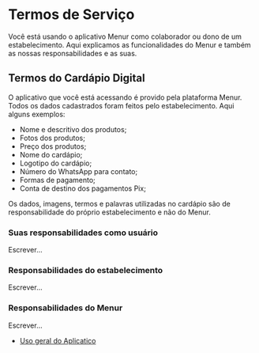 # Termos de Serviço

Você está usando o aplicativo Menur como colaborador ou dono de um estabelecimento. Aqui explicamos as funcionalidades do Menur e também as nossas responsabilidades e as suas.

## Termos do Cardápio Digital

O aplicativo que você está acessando é provido pela plataforma Menur. Todos os dados cadastrados foram feitos pelo estabelecimento. Aqui alguns exemplos:

-   Nome e descritivo dos produtos;
-   Fotos dos produtos;
-   Preço dos produtos;
-   Nome do cardápio;
-   Logotipo do cardápio;
-   Número do WhatsApp para contato;
-   Formas de pagamento;
-   Conta de destino dos pagamentos Pix;

Os dados, imagens, termos e palavras utilizadas no cardápio são de responsabilidade do próprio estabelecimento e não do Menur.

### Suas responsabilidades como usuário

Escrever...

### Responsabilidades do estabelecimento

Escrever...

### Responsabilidades do Menur

Escrever...

- [Uso geral do Aplicatico](../../privacidade/aplicativo/geral)
